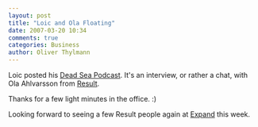 ```yaml
---
layout: post
title: "Loic and Ola Floating"
date: 2007-03-20 10:34
comments: true
categories: Business
author: Oliver Thylmann
---
```







Loic posted his [Dead Sea Podcast](http://www.loiclemeur.com/english/2007/03/381_dead_sea_po.html). It's an interview, or rather a chat, with Ola Ahlvarsson from [Result](http://result.com).

Thanks for a few light minutes in the office. :)

Looking forward to seeing a few Result people again at [Expand](http://www.expand-germany.de/en/) this week.


